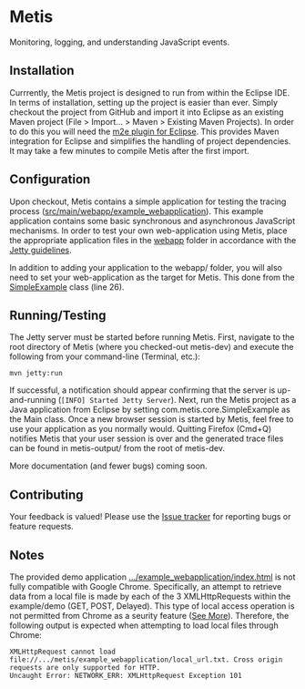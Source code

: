 Metis
=====

Monitoring, logging, and understanding JavaScript events.

## Installation

Currrently, the Metis project is designed to run from within the Eclipse IDE. In terms of installation, setting up the project is easier than ever. Simply checkout the project from GitHub and import it into Eclipse as an existing Maven project (File > Import... > Maven > Existing Maven Projects). In order to do this you will need the [m2e plugin for Eclipse](http://eclipse.org/m2e/download/). This provides Maven integration for Eclipse and simplifies the handling of project dependencies. It may take a few minutes to compile Metis after the first import.

## Configuration

Upon checkout, Metis contains a simple application for testing the tracing process ([src/main/webapp/example\_webapplication](https://github.com/saltlab/metis-dev/tree/master/src/main/webapp/example_webapplication)). This example application contains some basic synchronous and asynchronous JavaScript mechanisms. In order to test your own web-application using Metis, place the appropriate application files in the [webapp](https://github.com/saltlab/metis-dev/tree/master/src/main/webapp/) folder in accordance with the [Jetty guidelines](http://wiki.eclipse.org/Jetty/Howto/Deploy_Web_Applications).

In addition to adding your application to the webapp/ folder, you will also need to set your web-application as the target for Metis. This done from the [SimpleExample](https://github.com/saltlab/metis-dev/blob/master/src/main/java/com/metis/core/SimpleExample.java) class (line 26). 

## Running/Testing 

The Jetty server must be started before running Metis. First, navigate to the root directory of Metis (where you checked-out metis-dev) and execute the following from your command-line (Terminal, etc.):

```
mvn jetty:run
```

If successful, a notification should appear confirming that the server is up-and-running (``[INFO] Started Jetty Server``). Next, run the Metis project as a Java application from Eclipse by setting com.metis.core.SimpleExample as the Main class. Once a new browser session is started by Metis, feel free to use your application as you normally would. Quitting Firefox (Cmd+Q) notifies Metis that your user session is over and the generated trace files can be found in metis-output/ from the root of metis-dev.

More documentation (and fewer bugs) coming soon.

## Contributing

Your feedback is valued! Please use the [Issue tracker](https://github.com/saltlab/metis/issues) for reporting bugs or feature requests.

## Notes

The provided demo application [.../example_webapplication/index.html](https://github.com/saltlab/metis/blob/master/example_webapplication/index.html) is not fully compatible with Google Chrome. Specifically, an attempt to retrieve data from a local file is made by each of the 3 XMLHttpRequests within the example/demo (GET, POST, Delayed). This type of local access operation is not permitted from Chrome as a seurity feature ([See More](http://renard.github.com/o-blog/faq.html)). Therefore, the following output is expected when attempting to load local files through Chrome: 

```
XMLHttpRequest cannot load file://.../metis/example_webapplication/local_url.txt. Cross origin requests are only supported for HTTP.
Uncaught Error: NETWORK_ERR: XMLHttpRequest Exception 101
```

